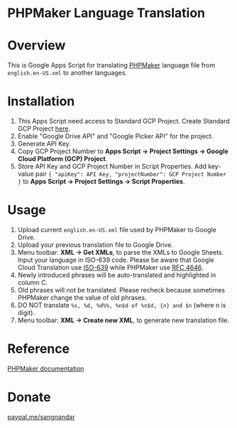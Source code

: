 # PHPMaker Language Translation

# Overview
This is Google Apps Script for translating [PHPMaker](https://phpmaker.dev/) language file from `english.en-US.xml` to another languages.

# Installation
1. This Apps Script need access to Standard GCP Project. Create Standard GCP Project [here](https://console.cloud.google.com/).
2. Enable "Google Drive API" and "Google Picker API" for the project.
3. Generate API Key.
4. Copy GCP Project Number to **Apps Script -> Project Settings -> Google Cloud Platform (GCP) Project**.
5. Store API Key and GCP Project Number in Script Properties. Add key-value pair `{ "apiKey": API Key, "projectNumber": GCP Project Number }` to **Apps Script -> Project Settings -> Script Properties**.

# Usage
1. Upload current `english.en-US.xml` file used by PHPMaker to Google Drive.
2. Upload your previous translation file to Google Drive.
3. Menu toolbar: **XML -> Get XMLs**, to parse the XMLs to Google Sheets. Input your language in ISO-639 code. Please be aware that Google Cloud Translation use [ISO-639](https://www.iso.org/iso-639-language-code) while PHPMaker use [RFC 4646](https://datatracker.ietf.org/doc/html/rfc4646).
4. Newly introduced phrases will be auto-translated and highlighted in column C.
5. Old phrases will not be translated. Please recheck because sometimes PHPMaker change the value of old phrases.
6. DO NOT translate `%s, %d, %d%%, %n$d of %n$d, {n} and $n` (where n is digit).
7. Menu toolbar: **XML -> Create new XML**, to generate new translation file.

# Reference
[PHPMaker documentation](https://phpmaker.dev/docs/#/multilang.html?id=making-language-files)

# Donate
[paypal.me/sangnandar](https://www.paypal.me/sangnandar)
